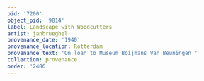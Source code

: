 ```yaml
---
pid: '7200'
object_pid: '9814'
label: Landscape with Woodcutters
artist: janbrueghel
provenance_date: '1940'
provenance_location: Rotterdam
provenance_text: 'On loan to Museum Boijmans Van Beuningen '
collection: provenance
order: '2486'
---
```

